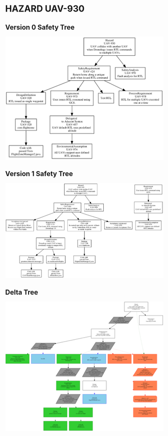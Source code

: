 # HAZARD UAV-930

## Version 0 Safety Tree 
![SAFA Approach](/V0_Tree_images/UAV-930_SafetyTree.png)

## Version 1 Safety Tree 
![SAFA Approach](/V1_Tree_images/UAV-930_SafetyTree.png)

## Delta Tree
![SAFA Approach](/DeltaTree_png/UAV-930_Delta_SafetyTree.png)
